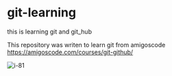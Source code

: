 # git-learning

this is learning git and git_hub


This repository was writen to learn git from amigoscode
https://amigoscode.com/courses/git-github/

![i-81](https://user-images.githubusercontent.com/75265467/170829627-c10c1720-5104-4769-96e9-7cf62cb2afb5.jpeg)
